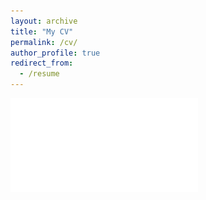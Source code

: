 ```yaml
---
layout: archive
title: "My CV"
permalink: /cv/
author_profile: true
redirect_from:
  - /resume
---
```


<!-- <div>
<iframe class=".page__iframe" src="HarrietPeel_CV.html" seamless></iframe>
</div> -->

![cv](./HarrietPeel_CV.pdf)

<!-- <div id="includedContent"></div> -->
<!--
Name: **Harriet Peel**

# Current Employment

University of Manchester March 2019 - present
Postdoctoral Researcher, Robotics for Extreme Environments Group.

I am working with Sellafield Ltd, Britain's first commercial nuclear power station, to develop robotic platforms that can be used on-site for monitoring of legacy facilities. I am taking a low TRL project to a high TRL, and working to enhance existing capabilities and provide further features. In 2019 I deployed a version of this platform for indoor monitoring of a legacy facility on the Sellafield site. I am also guiding the commercialisation of the robotic platform, alongside Nuvia Ltd.

Throughout the project, I have been working closely with our customers at Sellafield Ltd to ensure delivery of the robotic platform, and I have recently been involved in a workshop to guide the adoption of robotic platforms more widely on site.

# Technical Skills

- I am proficient in the use of Linux, Bash, Python, MATLAB, C++ and git
  source control.

- Using the Robot Operating System (ROS) to implement autonomous
  navigation solutions in outdoor inspection environment and Gazebo
  for simulating outdoor environments.

- Integration of open-source and existing algorithms on a robotic platform, including
  state-machine methods to allow mission planning and more complex robot behaviours.

- Use of AngularJS and other web technologies to create a user-interface to communicate
  with ROS, allowing the control of the robotic platform from non-Linux devices.

- Applied machine Learning / AI using Caffe, Tensorflow, Scikit-Learn.

- Use of Docker and Singularity to create containers to create repeatable
  instances of my work that could also be ported to a remote computer, such as the
  High performance computing on the Leeds ARC3 system, which I used to train
  Deep-Learning models for the detection of cracks in images of roads and pavements.

- Building hardware, electronics and programming robots for use in
  difficult outdoor environments.

- Worked with different platforms including the ClearPath Jackal, Husky and AnyBotics
  Anymal legged robot.

- Implementation of different technologies and sensors including:
  stereo cameras, LiDARs (2D and 3D) on different robotic platforms.

I am also a trained member of the Software Carpentries and run workshops
to help others use tools such as Python, Unix and git to increase the
repeatability of their scientific outputs.

# Education

University of Leeds UK
PhD - Robots for bridge bearing inspection September 2015 - March 2019

- Supervisors: Professor Anthony G. Cohn, Dr Raul Fuentes.
- Part of the self-repairing cities project (http://selfrepairingcities.com/)
- Funded by ESPRC and the University of Leeds.
- My PhD focused on the development and operation of autonomous robots for
  inspection of bridges. Deep learning and AI for visual inspection tasks, including
  segmentation of cracks in images of concrete.

University of Bristol UK
MEng (Hons) Aeronautical Engineering (1st class) 2011-2015

- Final year project: Efficient implementation of computational fluid dynamics for modelling vortices around aircraft wing tips.
- Relevant modules: Satellite mechanics and space, robot dynamics, aerodynamics, UAV system design, energy generation for 21st century.

# Internship

**BAE Systems (Internship), 2014:** A three month internship including
work for the heads of discipline in Aerodynamics, Aircraft Structures,
Aircraft Systems and Research disciplines. My roles included
interviewing heads of department to find which tasks in an aircraft
design were most dependent on other disciplines to allow better
modelling of aircraft systems.

# Competitions and Summer Schools

**Resilient Infrastructure Robotics Challenge 2017:** Team competition
addressing the inspection, repair and maintenance of critical
infrastructure and our solution to automation of vehicles in
construction sites. Our solution used a computer vision system on-board
a drone to monitor, track and direct small-scale construction vehicles
and was featured on the BBC documentary 'Invented in the North'.

**ESPRC National Intelligent Robotics Prototyping Workshop, 2016**: As
part of a team at this workshop I built a robot for detecting and
carrying objects to a user. During this workshop, I was featured in a
video that was published by the University of Leeds.

**Summer School, 2016**: I attended the British Machine Vision
Association (BVMA) summer school in 2016 on computer vision, machine
learning, AI and its applications.

**Communications Training** I was selected to attend a scientific
communications masterclass led by Dr Maggie Aderin-Pollock.

# Public Speaking and Scientific Outreach

- **Industry Outreach:** I presented at SPRINT robotics conference in 2019.
  During my PhD I also resented a stall at Digital Construction
  Week 2017 and Eco-build 2018 at the ExceL Arena, London for public
  and special interest groups to inform and educate about the role of
  robotics in the construction sector.

- **Event Organisation:** I organised a 24 hour Hackathon in Financial
  Technology at the University of Leeds with industry partners
  (including PWC and YBS).

- I organised an academic conference to celebrate the Robotics research
  carried out at the University of Leeds.

- **Scientific Speaking:** I presented work at the Royal Academy of
  Engineering Research Forum in London, 2017.

- I presented my work on navigation for bridge inspection robots at two
  international conferences.

- **Scientific Outreach:** I participated in events for school
  children including events to teach school girls to program and
  general school robotics events.

# Selected Publications

- H. Peel, A. G. Cohn, S.Luo and R. Fuentes, Localisation of a Mobile
  Robot for Bridge Bearing Inspection, July 2017, Automation in
  Construction.

- H. Peel, A. G. Cohn, S.Luo and R. Fuentes, An Improved Robot for
  Bridge Inspection, Pages 663-670, 2017 Proceedings of the 34$^{th}$
  International Symposium on Automation and Robotics in Construction,
  Taipei, Taiwan.

- Pauly, L,; H. Peel, S. Luo, D. Hogg and R. Fuentes, Deeper Networks
  for Pavement Crack Detection, Pages 479-485, 2017 Proceedings of the
  34$^{th}$ International Symposium on Automation and Robotics in
  Construction, Taipei, Taiwan.

- Hall, J. Rendall, TCS Allen, CB & Peel, H (2015). A multi-physics
  computational model of fuel sloshing effects on aeroelastic
  behaviour. _Journal of Fluids and Structures_ 56. pp. 11-32.
  -->
